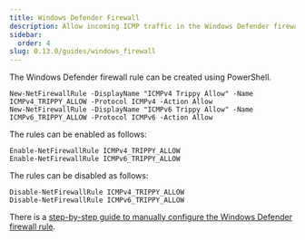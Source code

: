 ```yaml
---
title: Windows Defender Firewall
description: Allow incoming ICMP traffic in the Windows Defender firewall.
sidebar:
  order: 4
slug: 0.13.0/guides/windows_firewall
---
```


The Windows Defender firewall rule can be created using PowerShell.

```shell
New-NetFirewallRule -DisplayName "ICMPv4 Trippy Allow" -Name ICMPv4_TRIPPY_ALLOW -Protocol ICMPv4 -Action Allow
New-NetFirewallRule -DisplayName "ICMPv6 Trippy Allow" -Name ICMPv6_TRIPPY_ALLOW -Protocol ICMPv6 -Action Allow
```

The rules can be enabled as follows:

```shell
Enable-NetFirewallRule ICMPv4_TRIPPY_ALLOW
Enable-NetFirewallRule ICMPv6_TRIPPY_ALLOW
```

The rules can be disabled as follows:

```shell
Disable-NetFirewallRule ICMPv4_TRIPPY_ALLOW
Disable-NetFirewallRule ICMPv6_TRIPPY_ALLOW
```

There is a [step-by-step guide to manually configure the Windows Defender firewall rule](https://github.com/fujiapple852/trippy/issues/578#issuecomment-1565149826).
